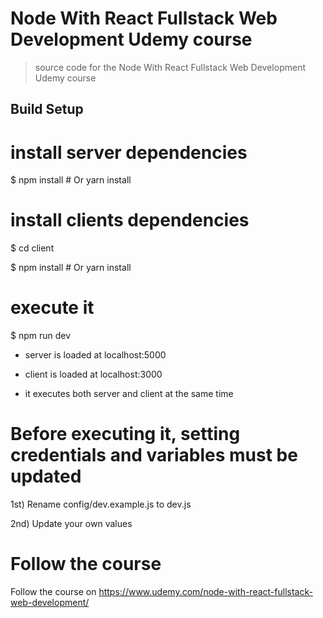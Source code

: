 # Node With React Fullstack Web Development Udemy course

> source code for the Node With React Fullstack Web Development Udemy course

## Build Setup

# install server dependencies

$ npm install # Or yarn install

# install clients dependencies

$ cd client

$ npm install # Or yarn install

# execute it

$ npm run dev

*   server is loaded at localhost:5000

*   client is loaded at localhost:3000

*   it executes both server and client at the same time

# Before executing it, setting credentials and variables must be updated

1st) Rename config/dev.example.js to dev.js

2nd) Update your own values

# Follow the course

Follow the course on https://www.udemy.com/node-with-react-fullstack-web-development/
